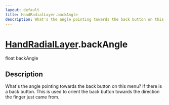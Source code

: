 ```yaml
---
layout: default
title: HandRadialLayer.backAngle
description: What's the angle pointing towards the back button on this menu? If there is a back button. This is used to orient the back button towards the direction the finger just came from.
---
```

# [HandRadialLayer]({{site.url}}/Pages/StereoKit.Framework/HandRadialLayer.html).backAngle

<div class='signature' markdown='1'>
float backAngle
</div>

## Description
What's the angle pointing towards the back button on this
menu? If there is a back button. This is used to orient the back
button towards the direction the finger just came from.

